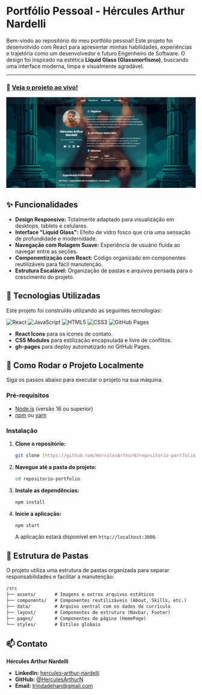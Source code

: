 # Portfólio Pessoal - Hércules Arthur Nardelli

Bem-vindo ao repositório do meu portfólio pessoal! Este projeto foi desenvolvido com React para apresentar minhas habilidades, experiências e trajetória como um desenvolvedor e futuro Engenheiro de Software. O design foi inspirado na estética **Liquid Glass (Glassmorfismo)**, buscando uma interface moderna, limpa e visualmente agradável.

---

### 🔗 **[Veja o projeto ao vivo!](https://herculesarthurn.github.io/repositorio-portfolio/)**

![Prévia do Portfólio](./src/assets/images/projects/portfolio.png)

## ✨ Funcionalidades

- **Design Responsivo:** Totalmente adaptado para visualização em desktops, tablets e celulares.
- **Interface "Liquid Glass":** Efeito de vidro fosco que cria uma sensação de profundidade e modernidade.
- **Navegação com Rolagem Suave:** Experiência de usuário fluida ao navegar entre as seções.
- **Componentização com React:** Código organizado em componentes reutilizáveis para fácil manutenção.
- **Estrutura Escalável:** Organização de pastas e arquivos pensada para o crescimento do projeto.

## 🚀 Tecnologias Utilizadas

Este projeto foi construído utilizando as seguintes tecnologias:

![React](https://img.shields.io/badge/React-20232A?style=for-the-badge&logo=react&logoColor=61DAFB)
![JavaScript](https://img.shields.io/badge/JavaScript-F7DF1E?style=for-the-badge&logo=javascript&logoColor=black)
![HTML5](https://img.shields.io/badge/HTML5-E34F26?style=for-the-badge&logo=html5&logoColor=white)
![CSS3](https://img.shields.io/badge/CSS3-1572B6?style=for-the-badge&logo=css3&logoColor=white)
![GitHub Pages](https://img.shields.io/badge/GitHub%20Pages-121013?style=for-the-badge&logo=github&logoColor=white)

- **React Icons** para os ícones de contato.
- **CSS Modules** para estilização encapsulada e livre de conflitos.
- **gh-pages** para deploy automatizado no GitHub Pages.

## 🏁 Como Rodar o Projeto Localmente

Siga os passos abaixo para executar o projeto na sua máquina.

### Pré-requisitos

- [Node.js](https://nodejs.org/en/) (versão 16 ou superior)
- [npm](https://www.npmjs.com/) ou [yarn](https://yarnpkg.com/)

### Instalação

1.  **Clone o repositório:**
    ```bash
    git clone [https://github.com/HerculesArthurN/repositorio-portfolio.git](https://github.com/HerculesArthurN/repositorio-portfolio.git)
    ```

2.  **Navegue até a pasta do projeto:**
    ```bash
    cd repositorio-portfolio
    ```

3.  **Instale as dependências:**
    ```bash
    npm install
    ```

4.  **Inicie a aplicação:**
    ```bash
    npm start
    ```
    A aplicação estará disponível em `http://localhost:3000`.

## 📂 Estrutura de Pastas

O projeto utiliza uma estrutura de pastas organizada para separar responsabilidades e facilitar a manutenção:

```
/src
├── assets/       # Imagens e outros arquivos estáticos
├── components/   # Componentes reutilizáveis (About, Skills, etc.)
├── data/         # Arquivo central com os dados do currículo
├── layout/       # Componentes de estrutura (Navbar, Footer)
├── pages/        # Componentes de página (HomePage)
└── styles/       # Estilos globais
```

## 📫 Contato

**Hércules Arthur Nardelli**

- **LinkedIn:** [hercules-arthur-nardelli](https://linkedin.com/in/hercules-arthur-nardelli)
- **GitHub:** [@HerculesArthurN](https://github.com/HerculesArthurN)
- **Email:** trindadehan@gmail.com